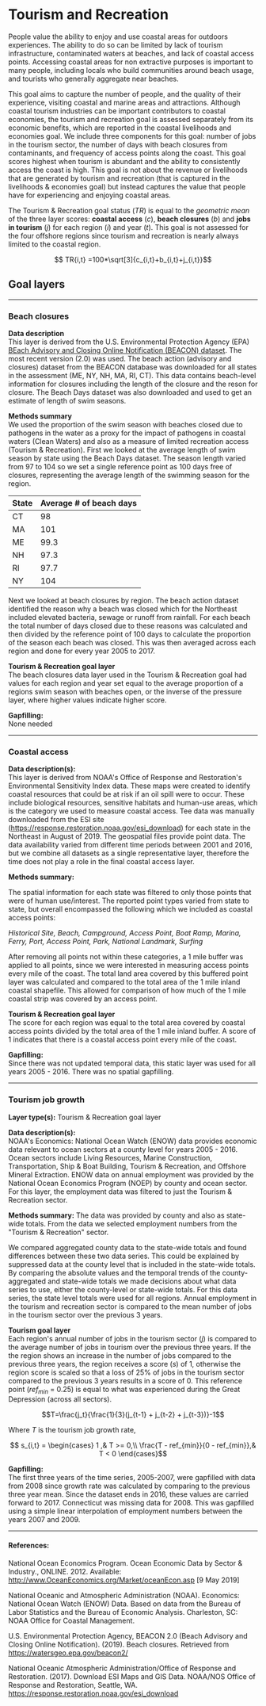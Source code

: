 # Tourism and Recreation  

People value the ability to enjoy and use coastal areas for outdoors experiences. The ability to do so can be limited by lack of tourism infrastructure, contaminated waters at beaches, and lack of coastal access points. Accessing coastal areas for non extractive purposes is important to many people, including locals who build communities around beach usage, and tourists who generally aggregate near beaches. 

This goal aims to capture the number of people, and the quality of their experience, visiting coastal and marine areas and attractions. Although coastal tourism industries can be important contributors to coastal economies, the tourism and recreation goal is assessed separately from its economic benefits, which are reported in the coastal livelihoods and economies goal. We include three components for this goal: number of jobs in the tourism sector, the number of days with beach closures from contaminants, and frequency of access points along the coast. This goal scores highest when tourism is abundant and the ability to consistently access the coast is high. This goal is not about the revenue or livelihoods that are generated by tourism and recreation (that is captured in the livelihoods & economies goal) but instead captures the value that people have for experiencing and enjoying coastal areas. 

The Tourism & Recreation goal status ($TR$) is equal to the *geometric mean* of the three layer scores: **coastal access** ($c$), **beach closures** ($b$) and **jobs in tourism** ($j$) for each region ($i$) and year ($t$). This goal is not assessed for the four offshore regions since tourism and recreation is nearly always limited to the coastal region.

$$ TR{i,t} =100*\sqrt[3]{c_{i,t}+b_{i,t}+j_{i,t}}$$


## Goal layers

----

### Beach closures

**Data description**   
This layer is derived from the  U.S. Environmental Protection Agency (EPA)  [BEach Advisory and Closing Online Notification (BEACON) dataset](https://watersgeo.epa.gov/beacon2). The most recent version (2.0) was used. The beach action (advisory and closures) dataset from the BEACON database was downloaded for all states in the assessment (ME, NY, NH, MA, RI, CT). This data contains beach-level information for closures including the length of the closure and the reson for closure. The Beach Days dataset was also downloaded and used to get an estimate of length of swim seasons.

**Methods summary**    
We used the proportion of the swim season with beaches closed due to pathogens in the water as a proxy for the impact of pathogens in coastal waters (Clean Waters) and also as a measure of limited recreation access (Tourism & Recreation). First we looked at the average length of swim season by state using the Beach Days dataset. The season length varied from 97 to 104 so we set a single reference point as 100 days free of closures, representing the average length of the swimming season for the region.

State | Average # of beach days
------|---------------------
CT|98
MA|101
ME|99.3
NH|97.3
RI|97.7
NY|104

Next we looked at beach closures by region. The beach action dataset identified the reason why a beach was closed which for the Northeast included elevated bacteria, sewage or runoff from rainfall. For each beach the total number of days closed due to these reasons was calculated and then divided by the reference point of 100 days to calculate the proportion of the season each beach was closed. This was then averaged across each region and done for every year 2005 to 2017. 

**Tourism & Recreation goal layer**  
The beach closures data layer used in the Tourism & Recreation goal had values for each region and year set equal to the average proportion of a regions swim season with beaches open, or the inverse of the pressure layer, where higher values indicate higher score.

**Gapfilling:**   
None needed

----

### Coastal access

**Data description(s):**   
This layer is derived from NOAA's Office of Response and Restoration's Environmental Sensitivity Index data. These maps were created to identify coastal resources that could be at risk if an oil spill were to occur. These include biological resources, sensitive habitats and human-use areas, which is the category we used to measure coastal access. Tee data was manually downloaded from the ESI site (https://response.restoration.noaa.gov/esi_download) for each state in the Northeast in August of 2019. The geospatial files provide point data. The data availability varied from different time periods between 2001 and 2016, but we combine all datasets as a single representative layer, therefore the time does not play a role in the final coastal access layer.  

**Methods summary:** 

The spatial information for each state was filtered to only those points that were of human use/interest. The reported point types varied from state to state, but overall encompassed the following which we included as coastal access points:

*Historical Site, Beach, Campground, Access Point, Boat Ramp, Marina, Ferry, Port, Access Point, Park, National Landmark, Surfing*

After removing all points not within these categories, a 1 mile buffer was applied to all points, since we were interested in measuring access points every mile of the coast. The total land area covered by this buffered point layer was calculated and compared to the total area of the 1 mile inland coastal shapefile. This allowed for comparison of how much of the 1 mile coastal strip was covered by an access point.

**Tourism & Recreation goal layer**    
The score for each region was equal to the total area covered by coastal access points divided by the total area of the 1 mile inland buffer. A score of 1 indicates that there is a coastal access point every mile of the coast.

**Gapfilling:**  
Since there was not updated temporal data, this static layer was used for all years 2005 - 2016. There was no spatial gapfilling. 

----

### Tourism job growth

**Layer type(s):** Tourism & Recreation goal layer  

**Data description(s):**   
NOAA's Economics: National Ocean Watch (ENOW) data provides economic data relevant to ocean sectors at a county level for years 2005 - 2016. Ocean sectors include Living Resources, Marine Construction, Transportation, Ship & Boat Building, Tourism & Recreation, and Offshore Mineral Extraction. ENOW data on annual employment was provided by the National Ocean Economics Program (NOEP) by county and ocean sector. For this layer, the employment data was filtered to just the Tourism & Recreation sector.

**Methods summary:** The data was provided by county and also as state-wide totals. From the data we selected employment numbers from the "Tourism & Recreation" sector.

We compared aggregated county data to the state-wide totals and found differences between these two data series. This could be explained by suppressed data at the county level that is included in the state-wide totals. By comparing the absolute values and the temporal trends of the county-aggregated and state-wide totals we made decisions about what data series to use, either the county-level or state-wide totals. For this data series, the state level totals were used for all regions. Annual employment in the tourism and recreation sector is compared to the mean number of jobs in the tourism sector over the previous 3 years.

**Tourism goal layer**  
Each region's annual number of jobs in the tourism sector ($j$) is compared to the average number of jobs in tourism over the previous three years. If the the region shows an increase in the number of jobs compared to the previous three years, the region receives a score ($s$) of 1, otherwise the region score is scaled so that a loss of 25% of jobs in the tourism sector compared to the previous 3 years results in a score of 0. This reference point ($ref_{min}$ = 0.25) is equal to what was experienced during the Great Depression (across all sectors).

$$T=\frac{j_t}{\frac{1}{3}(j_{t-1} + j_{t-2} + j_{t-3})}-1$$

Where $T$ is the tourism job growth rate,

$$ s_{i,t} = \begin{cases} 1 ,& T >= 0,\\
\frac{T - ref_{min}}{0 - ref_{min}},& T < 0
\end{cases}$$

**Gapfilling:**  
The first three years of the time series, 2005-2007, were gapfilled with data from 2008 since growth rate was calculated by comparing to the previous three year mean. Since the dataset ends in 2016, these values are carried forward to 2017. Connecticut was missing data for 2008. This was gapfilled using a simple linear interpolation of employment numbers between the years 2007 and 2009.

----

#### References:

National Ocean Economics Program. Ocean Economic Data by Sector & Industry., ONLINE. 2012. Available: http://www.OceanEconomics.org/Market/oceanEcon.asp [9 May 2019]

National Oceanic and Atmospheric Administration (NOAA). Economics: National Ocean Watch (ENOW) Data. Based on data from the Bureau of Labor Statistics and the Bureau of Economic Analysis. Charleston, SC: NOAA Office for Coastal Management.

U.S. Environmental Protection Agency, BEACON 2.0 (Beach Advisory and Closing Online Notification). (2019). Beach closures. Retrieved from https://watersgeo.epa.gov/beacon2/

National Oceanic Atmospheric Administration/Office of Response and Restoration. (2017).  Download ESI Maps and GIS Data.  NOAA/NOS Office of Response and Restoration, Seattle, WA. https://response.restoration.noaa.gov/esi_download
